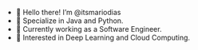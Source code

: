 - 👋 Hello there! I’m @itsmariodias
- 🌟 Specialize in Java and Python.
- 💼 Currently working as a Software Engineer.
- 👀 Interested in Deep Learning and Cloud Computing.


<!---
itsmariodias/itsmariodias is a ✨ special ✨ repository because its `README.md` (this file) appears on your GitHub profile.
You can click the Preview link to take a look at your changes.
--->

